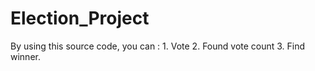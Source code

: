 # Election_Project
By using this source code, you can : 1. Vote  2. Found vote count  3. Find winner.
